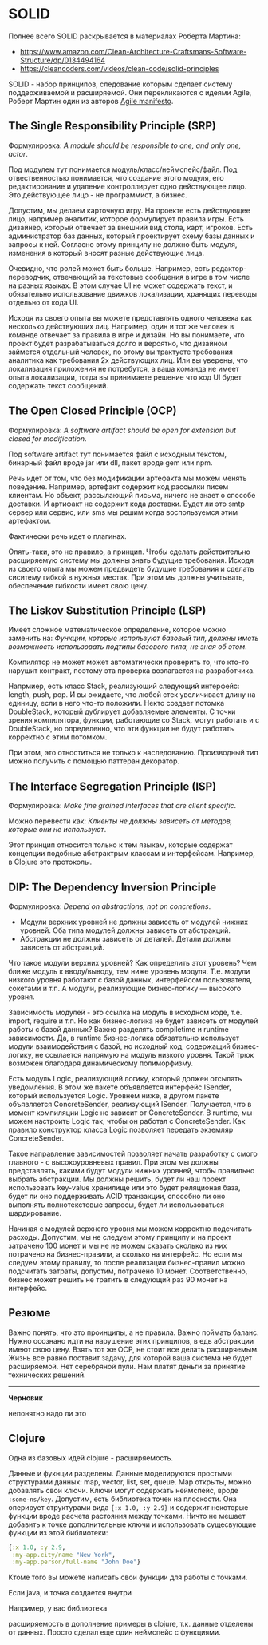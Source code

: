# SOLID

Полнее всего SOLID раскрывается в материалах Роберта Мартина:

+ https://www.amazon.com/Clean-Architecture-Craftsmans-Software-Structure/dp/0134494164
+ https://cleancoders.com/videos/clean-code/solid-principles

SOLID - набор принципов, следование которым сделает систему поддерживаемой и расширяемой.
Они перекликаются с идеями Agile, Роберт Мартин один из авторов [Agile manifesto](http://agilemanifesto.org/).

## The Single Responsibility Principle (SRP)

Формулировка: *A module should be responsible to one, and only one, actor*.

Под модулем тут понимается модуль/класс/неймспейс/файл.
Под отвественностью понимается, что создание этого модуля, его редактирование и удаление
контроллирует одно действующее лицо. Это действующее лицо - не программист, а бизнес.

Допустим, мы делаем карточную игру.
На проекте есть действующее лицо, например аналитик, которое формулирует правила игры.
Есть дизайнер, который отвечает за внешний вид стола, карт, игроков.
Есть администратор баз данных, который проектирует схему базы данных и запросы к ней.
Согласно этому принципу не должно быть модуля, изменения в который вносят разные действующие лица.

Очевидно, что ролей может быть больше. Например, есть редактор-переводчик, отвечающий за
текстовые сообщения в игре в том числе на разных языках. В этом случае UI не может содержать текст,
и обязательно использование движков локализации, хранящих переводы отдельно от кода UI.

Исходя из своего опыта вы можете представлять одного человека как несколько действующих лиц.
Например, один и тот же человек в команде отвечает за правила в игре и дизайн.
Но вы понимаете, что проект будет разрабатываться долго и вероятно, что дизайном займется
отдельный человек, по этому вы трактуете требования аналитика как требования 2х действующих лиц.
Или вы уверены, что локализация приложения не потребутся, а ваша команда не имеет опыта
локализации, тогда вы принимаете решение что код UI будет содержать текст сообщений.

## The Open Closed Principle (OCP)

Формулировка: *A software artifact should be open for extension but closed for modification*.

Под software artifact тут понимается файл с исходным текстом, бинарный файл вроде jar или dll,
пакет вроде gem или npm.

Речь идет от том, что без модификации артефакта мы можем менять поведение.
Например, артефакт содержит код рассылки писем клиентам. Но объект, рассылающий письма,
ничего не знает о способе доставки. И артифакт не содержит кода доставки.
Будет ли это smtp сервер или сервис, или sms
мы решим когда воспользуемся этим артефактом.

Фактически речь идет о плагинах.

Опять-таки, это не правило, а принцип. Чтобы сделать действительно расширяемую систему
мы должны знать будущие требования. Исходя из своего опыта мы можем предвидеть будущие требования
и сделать сиситему гибкой в нужных местах. При этом мы должны учитывать, обеспечение гибкости
имеет свою цену.

## The Liskov Substitution Principle (LSP)

Имеет сложное математическое определение, которое можно заменить на: *Функции, которые используют базовый тип, должны иметь возможность использовать подтипы базового типа, не зная об этом*.

Компилятор не может может автоматически проверить то, что кто-то нарушит контракт, поэтому
эта проверка возлагается на разработчика.

Напрмиер, есть класс Stack, реализующий следующий интерфейс: length, push, pop.
И вы ожидаете, что любой стек увеличивает длину на единицу, если в него что-то положили.
Некто создает потомка DoubleStack, который дублирует добавляемые элементы.
С точки зрения компилятора, функции, работающие со Stack, могут работать и с DoubleStack,
но определенно, что эти функции не будут работать корректно с этим потомком.

При этом, это отноститься не только к наследованию. Производный тип можно получить
с помощью паттеран декоратор.

## The Interface Segregation Principle (ISP)

Формулировка: *Make fine grained interfaces that are client specific*.

Можно перевести как: *Клиенты не должны зависеть от методов, которые они не используют*.

Этот принцип относится только к тем языкам, которые содержат концепции подобные
абстрактрым классам и интерфейсам. Например, в Clojure это протоколы.

## DIP: The Dependency Inversion Principle

Формулировка: *Depend on abstractions, not on concretions*.

+ Модули верхних уровней не должны зависеть от модулей нижних уровней.
  Оба типа модулей должны зависеть от абстракций.
+ Абстракции не должны зависеть от деталей. Детали должны зависеть от абстракций.

Что такое модули верхних уровней? Как определить этот уровень?
Чем ближе модуль к вводу/выводу, тем ниже уровень модуля.
Т.е. модули низкого уровня работают с базой данных, интерфейсом пользователя, сокетами и т.п.
А модули, реализующие бизнес-логику — высокого уровня.

Зависимость модулей - это ссылка на модуль в исходном коде, т.е. import, require и т.п.
Но как бизнес-логика не будет зависеть от модулей работы с базой данных?
Важно разделять compiletime и runtime зависимости. Да, в runtime бизнес-логика
обязательно использует модули взаимодействия с базой, но исходный код, содержащий
бизнес-логику, не ссылается напрямую на модуль низкого уровня.
Такой трюк возможен благодаря динамическому полиморфизму.

Есть модуль Logic, реализующий логику, который должен отсылать уведомления.
В этом же пакете объявляется интерфейс ISender, который используется Logic.
Уровнем ниже, в другом пакете объявляется ConcreteSender, реализующий ISender.
Получается, что в момент компиляции Logic не зависит от ConcreteSender.
В runtime, мы можем настроить Logic так, чтобы он работал с ConcreteSender.
Как правило конструктор класса Logic позволяет передать экземляр ConcreteSender.

Такое направление зависимостей позволяет начать разработку с смого главного - с высокоуровневых правил.
При этом мы должны представлять, какими будут модули нижних уровней, чтобы правильно выбрать абстракции.
Мы должны решить,
будет ли наш проект использовать key-value хранилище или это будет реляционая база,
будет ли оно поддерживать ACID транзакции,
способно ли оно выполнять полнотекстовые запросы,
будет ли использоваться шардирование.

Начиная с модулей верхнего уровня мы можем корректно подсчитать расходы.
Допустим, мы не следуем этому принципу и на проект затрачено 100 монет и мы не не можем
сказать сколько из них потрачено на бизнес-правили, а сколько на интерфейс.
Но если мы следуем этому правилу, то после реализации бизнес-правил можно подсчитать затраты,
допустим, потрачено 10 монет. Соответственно, бизнес может решить не тратить в следующий
раз 90 монет на интерфейс.

## Резюме

Важно понять, что это проинципы, а не правила.
Важно поймать баланс. Нужно осознано идти на нарушение этих принципов, в
едь абстракции имеют свою цену.
Взять тот же OCP, не стоит все делать расширяемым. Жизнь все равно поставит задачу, для которой
ваша система не будет расширяемой.
Нет серебряной пули. Нам платят деньги за принятие технических решений.














***

**Черновик**

непонятно надо ли это





## Clojure

Одна из базовых идей clojure - расширяемость.


Данные и фукнции разделены.
Данные моделируются простыми структурами данных: map, vector, list, set, queue.
Map открыты, можно добавлять свои ключи. Ключи могут содержать неймспейс, вроде `:some-ns/key`.
Допустим, есть библиотека точек на плоскости. Она оперирует структурами вида `{:x 1.0, :y 2.9}`
и содержит некоторые функции вроде расчета растояния между точками.
Ничто не мешает добавить к точке дополнительные ключи и использовать сущесвующие функции
из этой библиотеки:
```clojure
{:x 1.0, :y 2.9,
 :my-app.city/name "New York",
 :my-app.person/full-name "John Doe"}
```

Ктоме того вы можете написать свои функции для работы с точками.





Если java, и точка создается внутри






Например, у вас библиотека


расширяемость
в дополнение примеры в clojure, т.к. данные отделены от данных. Просто сделал еще один неймспейс с функциями.
